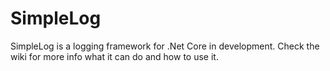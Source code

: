 # SimpleLog

SimpleLog is a logging framework for .Net Core in development.
Check the wiki for more info what it can do and how to use it.
